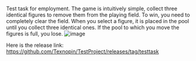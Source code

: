 Test task for employment. The game is intuitively simple, collect three identical figures to remove them from the playing field. To win, you need to completely clear the field. When you select a figure, it is placed in the pool until you collect three identical ones. If the pool to which you move the figures is full, you lose.
![image](https://github.com/user-attachments/assets/bafad893-ac5f-4779-8a2b-a08a7d57816c)

Here is the release link: https://github.com/Texnopin/TestProject/releases/tag/testtask
